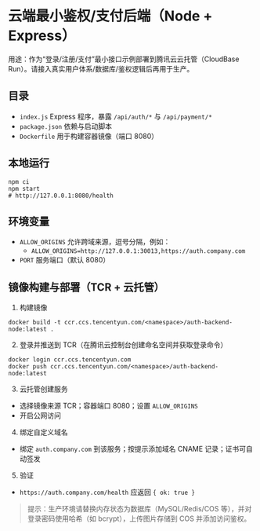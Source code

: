 # 云端最小鉴权/支付后端（Node + Express）

用途：作为“登录/注册/支付”最小接口示例部署到腾讯云云托管（CloudBase Run）。请接入真实用户体系/数据库/鉴权逻辑后再用于生产。

## 目录

- `index.js` Express 程序，暴露 `/api/auth/*` 与 `/api/payment/*`
- `package.json` 依赖与启动脚本
- `Dockerfile` 用于构建容器镜像（端口 8080）

## 本地运行

```
npm ci
npm start
# http://127.0.0.1:8080/health
```

## 环境变量

- `ALLOW_ORIGINS` 允许跨域来源，逗号分隔，例如：
  - `ALLOW_ORIGINS=http://127.0.0.1:30013,https://auth.company.com`
- `PORT` 服务端口（默认 8080）

## 镜像构建与部署（TCR + 云托管）

1) 构建镜像

```
docker build -t ccr.ccs.tencentyun.com/<namespace>/auth-backend-node:latest .
```

2) 登录并推送到 TCR（在腾讯云控制台创建命名空间并获取登录命令）

```
docker login ccr.ccs.tencentyun.com
docker push ccr.ccs.tencentyun.com/<namespace>/auth-backend-node:latest
```

3) 云托管创建服务

- 选择镜像来源 TCR；容器端口 8080；设置 `ALLOW_ORIGINS`
- 开启公网访问

4) 绑定自定义域名

- 绑定 `auth.company.com` 到该服务；按提示添加域名 CNAME 记录；证书可自动签发

5) 验证

- `https://auth.company.com/health` 应返回 `{ ok: true }`

> 提示：生产环境请替换内存状态为数据库（MySQL/Redis/COS 等），并对登录密码使用哈希（如 bcrypt），上传图片存储到 COS 并添加访问鉴权。
